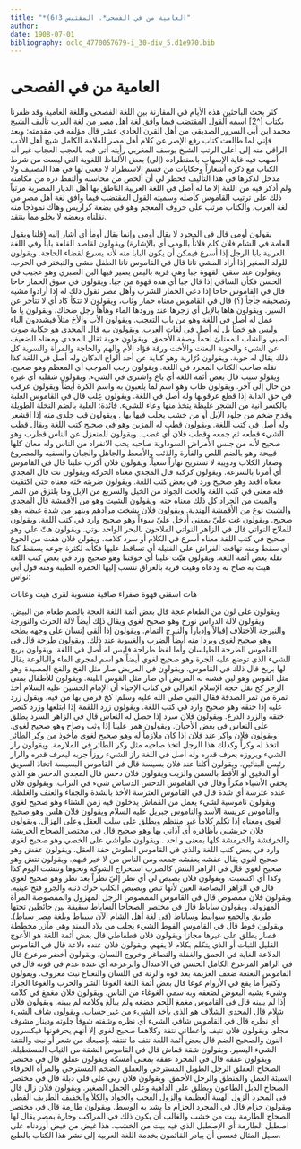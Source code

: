 ```yaml
---
title: "*العامية من في الفصحى*. المقتبس 3(6)"
author: 
date: 1908-07-01
bibliography: oclc_4770057679-i_30-div_5.d1e970.bib
---
```




#  العامية  من  في  الفصحى 


 كثر بحث الباحثين هذه الأيام في المقارنة بين اللغة الفصحى واللغة العامية وقد ظفرنا   بكتاب [^2] اسمه  القول المقتضب فيما وافق لغة أهل مصر من لغة العرب  تأليف  الشيخ محمد ابن أبي السرور الصديقي  من أهل القرن الحادي  عشر  قال مؤلفه في مقدمته: وبعد فإني لما طالعت كتاب رفع الإصر عن كلام أهل مصر للعلامة الكامل شيخ أهل الأدب الراقي منه إلى أعلى الرتب الشيخ يوسف المغربي رأيته أتى فيه بالعجب العجاب غير أنه أسهب فيه غاية الإسهاب باستطراده (إلى) بعض الألفاظ اللغوية التي ليست من شرط الكتاب مع ذكره أشعاراً وحكايات من قسم الاستطراد لا معنى لها في هذا التصنيف ولا مدخل لذكرها في هذا التأليف فخطر لي أن ألخص من محاسنه وألتقط درة من مكامنه ولم أذكر فيه من اللغة إلا ما له أصل في اللغة العربية الناطق بها أهل الديار المصرية مرتباً ذلك على ترتيب القاموس كأصله وسميته القول المقتضب فيما وافق لغة أهل مصر من لغة العرب. والكتاب مرتب على حروف المعجم وهو في بضعة كراريس وهاك نموذجاً منه نقلناه وبعضه لا يخلو مما ينتقد. 

 يقولون أومى قال في المجرد لا يقال أومى وإنما يقال أومأ أي أشار إليه (قلنا ويقول العامة في الشام فلان كلم فلاناً بالومى أي بالإشارة) ويقولون لقاصد القلعة باباً وفي اللغة العربية بابا الرجل إذا أسرع فيمكن أن يكون البابا منه لأنه يسرع لقضاء الحاجة. ويقولون للولد الصغير إذا أراد المشي تاتا قال في القاموس تاتا الطفل مشى والتبختر في الحرب. ويقولون عند سقي القهوة جبا وهي قرية باليمن يصير فيها البن الصبري وهو عجيب في الحسن فكأن الساقي إذا قال جبا أي هذه قهوة من جبا. ويقولون في سوق الحمار حاحا قال في القاموس حاحا إذا دعي الحمار للشرب وأهل مصر تقول ذلك له إذا أرادوا مشيه وتصحيفه جأجأ (؟) قال في القاموس معناه حمار وثاب، ويقولون لا تتكأ كاد أي لا تتأخر عن السير. ويقولون هاها بالإبل أي زجرها عند ورودها   الماء وهأهأ رجل ضحاك، ويقولون يا ما عمل له أصل في اللغة وهو من باب التعجب. ويقولون الأب والأخ مثلاً فيشددون الباء وليس هو خطأ بل له أصل في لغات العرب. ويقولون بيه قال المجدي هو حكاية صوت الصبي والشاب الممتلئ لحماً وصفة الأحمق. ويقولون حوبة ثقال المجدي ومعناه الضعيف عن الشيء والحوبة البعنت والأخت ورقة فؤاد الأم والهم والحاجة والمرأة   والسرية كل ذلك يقال له حوبة. ويقولون دُرّاربة وهو كناية عن  أحد  ألواح الدكان وله أصل في اللغة كذا نقله صاحب الكتاب المجرد في اللغة. ويقولون رجب الموجب أي المعظم وهو صحيح. ويقولو سبب قال بعض أئمة اللغة أي باع واشترى في الشيء. ويقولون شقلبه أي غيره من حال إلى آخر. ويقولون طاب وهو اسم لما يلعبون به واسم الكرة أيضاً ويقولون عرقب في حق الدابة إذا قطع عرقوبها وله أصل في اللغة. ويقولون عِلب قال في القاموس العلبة بالكسر آنية من الشجر غليظة يتخذ منها وعاء   للشيء. فائدة: العلبة بالضم النخلة الطويلة وقدح ضخم من جلود الإبل أو من خشب يحلب  فيها  بها  .   ويقولون قب جلدي منه إذا اقشعر وله أصل في كتب اللغة. ويقولون قطب له المزين وهو في صحيح كتب اللغة ويقال قطب الشيء قطعه ثم جمعه وقطب فلان أي غضب. ويقولون للمنعزل عن الناس قطرب وهو صحيح لأنه من جنس الأمراض السوداوية صاحبه يحب الانفراد من الناس وله معان كلها قبيحة وهو بالضم اللص والفأرة والذئب والأمعط والجاهل والجبان والسفيه والمصروع وصغار الكلاب ودويبة لا تستريح نهاراً سعياً. ويقولون فلان أكرب علينا قال في القاموس أي أمرنا بالسرعة. ويقولون كركبة قال المجدي معناه الحركة ويقولون تت قال المجدي معناه اقعد وهو صحيح ورد في بعض كتب اللغة. ويقولون ضربته حَته معناه حتى اكتفيت فله معنى في كتب اللغة والحت الجواد من الخيل والسريع من الإبل وما يلتزق من التمر والميت من الجراد كل ذلك معناه حته. ويقولون الشيت وهو من الأقمشة قال المجدي والشيت نوع من الأقمشة الهندية. ويقولون فلان يشخت مرادهم وينهر من شدة غيظه وهو صحيح. ويقولون غت عليّ بمعنى أدخل عليّ سوءاً وهو صحيح وارد في كتب اللغة. ويقولون للملاح النواتي قال في الزاهر النواتي الملاحون بالبحر الواحد نوتي. ويقولون هتّ علي وهو صحيح في كتب اللفة معناه أسرع في الكلام أو سرد كلامه.   ويقولن فلان هفت من الجوع أي سقط ومنه تهافت الفراش على الفتيلة أي تساقط عليها فكأنه لكثرة جوعه يسقط كذا نقله بعض أئمة اللغة. ويقولون هيّت علينا أي خوفتنا وهو   صحيح ورد في بعض كتب اللغة هيت به صاح به ودعاه وهيت قرية بالعراق تنسب إليها الخمرة الطيبة ومنه قول أبي نواس:  

 هات اسقني قهوة صفراء صافية   منسوبة لقرى هيت وعانات  

 ويقولون على لون من الطعام عجة قال بعض أئمة اللغة العجة بالضم طعام من البيض. ويقولون لآلة الدراس نورج وهو صحيح لغوي ويقال ذلك أيضاً لآلة الحرث والنورجة والنيرجة الاختلاف إقبالاً وإدباراً والنيرج التمام. ويقولون إذا أُلقي إنسان على وجهه بطحه وهو صحيح لغوي ويردا منه أيضاً الضرب والغيبوبة عند ذلك. ويقولون طرحة قال في القاموس الطرحة الطيلسان وأما لفظ طراحة فليس له أصل في اللغة. ويقولون بربخ للشيء الذي توضع عليه الجرة وهو صحيح لغوي أيضاً هو اسم لمجرى الماء والبالوعة يقال لها بربخ قال ذلك في القاموس. ويقولون في المريض صار مثل الفخ والفخ المصيدة وهو مثل القوس وهو لين فشبه به المريض أي صار مثل القوس اللينة. ويقولون للأطفال بمنى الزجر كخ نقل حجة الإسلام الغزالي في كتاب الإحياء أن الإمام الحسين عليه السلام أخذ تمرة من تمر الصدقة فقال النبي صلى الله عليه وسلم: كخ فرمى بها من فيه. ويقول زرد عليه إذا خنقه وهو صحيح وارد في كتب اللغة. ويقولون زرد اللقمة إذا ابتلعها وزرد كنصر خنقه والزرد الدرع. ويقولون فلان سرد إذا حصل له النعاس قال في الزاهر السرد يطلق على النعاس في بعض الأحيان. ويقولون همر علينا إذا وثب وصاح وهو صحيح لغوي. ويقولون فلان واكر عند فلان إذا كان ملازماً له وهو صحيح لغوي مأخوذ من وكر الطائر اتخذ له وكراً وكذلك هذا الرجل اتخذ صاحبه مثل وكر الطائر في الملازمة. ويقولون راز الشيء ويروزه يعرف قدره وله أصل في اللغة راز الشيء روزاً جربه ليعرف قدره والراز رئيس البنائين. ويقولون أكلنا عند فلان بسيسة قال في القاموس البسيسة اتخاذ السويق أو الدقيق أو الأقط بالسمن والزيت ويقولون فلان دحس قال المجدي الدحس هو الذي يخفي الأشياء مكراً وقال في القاموس الدحس الدساس شيء في التراب. ويقولون فلان عنده عترسة أي شدة قال في القاموس العترسة الأخذ بالشدة والجفاء والعنف والغلظة. ويقولون ناموسية لشيء يعمل من القماش يدخلون فيه زمن الشتاء وهو صحيح لغوي والناموس عريسة الأسد والناموس جبريل عليه السلام ويقولون فلان هلس وهو صحيح لغوي ومعناه إذا تكلم كلاماً غير منتظم ويطلق على سلب العقل وعلى الهزال. ويقولون فلان خربشني بأظافره أي آذاني بها وهو صحيح قال في مختصر الصحاح   الخربشة والخرفشة والخرمشة كلها بمعنى و  احد  . ويقولون طواشي على الخصي وهو صحيح لغوي وارد في بعض كتب اللغة والذي في القاموس الطوش خفة العقل. ويقولون عفش وهو صحيح لغوي   يقال عفشه يعفشه جمعه ومن الناس من لا خير فيهم. ويقولون نتش وهو صحيح لغوي قال في الزاهر النتش كالصرب استخراج الشوكة ونحوها ونتشت اليوم كذا وكذا أي اكتسبت. ويقولون فلان بصبص لي أي نظر إليّ نظراً بعد نظر وهو صحيح لغوي قال في الزاهر البصاصة العين لأنها تبص وبصبص الكلب حرك ذنبه والجرو فتح عينيه. ويقولون فلان ممصوص قال في القاموس الممصوص الرجل المهزول والممصوصة المرأة المهزولة. ويقولون ساباط قال في مختصر الصحاحا الساباط سقيفة بين حائطين تحتها طريق والجمع سوابيط وساباط (في لغة أهل الشام الآن سيباط وبلغة مصر سباط). ويقولون فوط قال في القاموس الفوط الشيء يجلب من بلاد السند وهي مآزر مخططة فصار يطلق على غيرها مجازاً ويقولون فلان فطفاطي قال بعض أئمة اللغة هو الأعوج القليل الثبات أو الذي يتكلم بكلام لا يفهم. ويقولون فلان عنده دلاعة قال في القاموس الدلاعة الغاية في الحمق والغفلة والتصاغر وخروج اللسان. ويقولون أخضر مرعرع قال في الزاهر المرعرع الكامل الحسن في الاعتدال والرعرعة أي عنده عدم في قوته قال في القاموس النعنعة ضعف العزيمة بعد قوة والرتة في اللسان والنعناع نبت معروف. ويقولون وكثيراً ما يقع في الأروام غوغا قال بعض أئمة اللغة الغوغا الشر والحرب والغوغا الجراد وشيء يشبه البعوض لضعفه وبه سمي الغوغاء من الناس. ويقولون فلان مغمغ في كلامه إذا لم يبينه قال في القاموس مغمغ اللحم مضغه ولم يبالغ وكلامه لم يبينه. ويقولون فلان شلام قال المجدي الشلاف هو الذي يأخذ الشيء من غير حساب. ويقولون شاف الشيء أي نظره قال في القاموس شافي الشيء أي نظره وشفته شوفاً جلوته ودينار مشوف مجلو. ويقولون فلان نتيف وأعطاني نتفة وكلاهما صحيح لغوي إلا أنهم يحرفونها فيكسرون النون والصحيح الضم قال بعض أئمة اللغة نتف ما تنتفه بإصبعك من شعر أو نبت والنتفة الشيء اليسير. ويقولون شقة قماش قال في القاموس الشقة من الثياب المستطيلة. ويقولون عفقه قال في المجرد عفقه بمعنى أمسكه ويقولون عفلق قال في مختصر الصحاح العفلق الرجل الطويل المسترخي والعفلق الضخم   المسترخي والمرأة الخرقاء السيئة العمل والمنطق والرجل الأحمق. ويقولون فلان ربى على قلي دبلة قال في مختصر الصحاح الدبل الطاعون ويطلق على الداهية وعلى الجمل الصغير. ويقولون فلان زال قال في المجرد الزول الهيبة العظيمة والزول العجب والجواد والكلأ والخفيف الطريف الفطن ويقولون حزام قال في المجرد الحزام ما يشد به الوسط. ويقولون طارمة قال في مختصر الصحاح الطارمة بيت من خشب والغالب أن يكون ذلك في المراكب وحارة بمصر يقال لها اصطبل الطارمة أي الإصطبل الذي فيه بيت من الخشب. هذا غيض من فيض أوردناه على سبيل المثال فعسى أن يبادر القائمون بخدمة اللغة العربية إلى نشر هذا الكتاب بالطبع. 
  